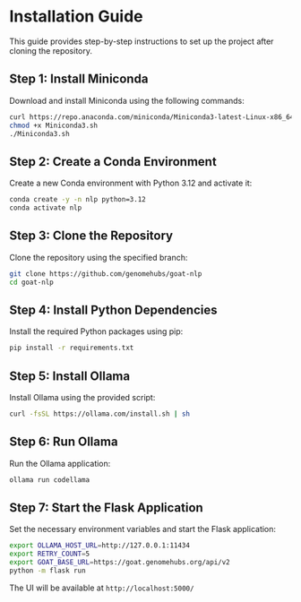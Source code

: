 
# Installation Guide

This guide provides step-by-step instructions to set up the project after cloning the repository.

## Step 1: Install Miniconda

Download and install Miniconda using the following commands:

```bash
curl https://repo.anaconda.com/miniconda/Miniconda3-latest-Linux-x86_64.sh > Miniconda3.sh
chmod +x Miniconda3.sh
./Miniconda3.sh
```

## Step 2: Create a Conda Environment

Create a new Conda environment with Python 3.12 and activate it:

```bash
conda create -y -n nlp python=3.12
conda activate nlp
```

## Step 3: Clone the Repository

Clone the repository using the specified branch:

```bash
git clone https://github.com/genomehubs/goat-nlp
cd goat-nlp
```

## Step 4: Install Python Dependencies

Install the required Python packages using pip:

```bash
pip install -r requirements.txt
```

## Step 5: Install Ollama

Install Ollama using the provided script:

```bash
curl -fsSL https://ollama.com/install.sh | sh
```

## Step 6: Run Ollama

Run the Ollama application:

```bash
ollama run codellama
```

## Step 7: Start the Flask Application

Set the necessary environment variables and start the Flask application:

```bash
export OLLAMA_HOST_URL=http://127.0.0.1:11434
export RETRY_COUNT=5
export GOAT_BASE_URL=https://goat.genomehubs.org/api/v2
python -m flask run
```

The UI will be available at `http://localhost:5000/`

